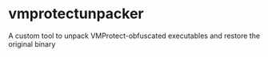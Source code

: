 # vmprotectunpacker
A custom tool to unpack VMProtect-obfuscated executables and restore the original binary
